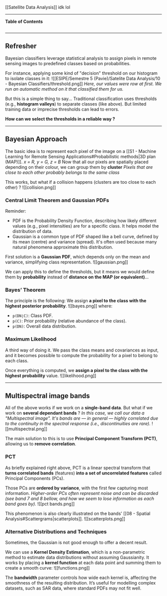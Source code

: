 [[Satellite Data Analysis]]
idk lol
****
**Table of Contents**
```table-of-contents
```

****
## Refresher

Bayesian classifiers leverage statistical analysis to assign pixels in remote sensing images to predefined classes based on probabilities. 

For instance, applying some kind of "decision" threshold on our histogram to isolate classes in it:
![[ESIPE/Semestre 5 (Pavie)/Satelite Data Analysis/10 - Bayesian Classifiers/threshold.png]]
*Here, our values were row at first. We run an automatic method on it that classified them for us.*

But this is a simple thing to say...
Traditional classification uses thresholds (e.g., **histogram valleys**) to separate classes (like above). But limited training data or imprecise thresholds can lead to errors.

**How can we select the thresholds in a reliable way ?**


****
## Bayesian Approach

The basic idea is to represent each pixel of the image on a [[S1 - Machine Learning for Remote Sensing Applications#Probabilistic methods|3D plan (MAP)]]. 
	*x = R, y = G, z = B*
Now that all our pixels are spatially placed depending on their colour, we can group them by **cluster**
	*Pixels that are close to each other probably belongs to the same class*

This works, but what if a collision happens (clusters are too close to each other) ?
![[collision.png]]


### **Central Limit Theorem and Gaussian PDFs**

Reminder: 
- PDF is the Probability Density Function, describing how likely different values (e.g., pixel intensities) are for a specific class. It helps model the distribution of data.
- Gaussian is a common type of PDF shaped like a bell curve, defined by its mean (centre) and variance (spread). It's often used because many natural phenomena approximate this distribution.


First solution is a **Gaussian PDF**, which depends only on the mean and variance, simplifying class representation.
![[gaussian.png]]

We can apply this to define the thresholds, but it means we would define them by **probability** instead of **distance on the MAP (or equivalent)**...

### Bayes’ Theorem

The principle is the following: We assign **a pixel to the class with the highest posterior probability**.
![[bayes.png]]
where:
- `p(DN∣C)`: Class PDF.
- `p(C)`: Prior probability (relative abundance of the class).
- `p(DN)`: Overall data distribution.


### Maximum Likelihood

A third way of doing it. We pass the class means and covariances as input, and it becomes possible to compute the probability for a pixel to belong to each class.

Once everything is computed, we **assign a pixel to the class with the highest probability** value.
![[likelihood.png]]


****
## Multispectral image bands

All of the above works if we work on a **single-band data**. But what if we work on **several dependant bands** ?
	*In this case, we call our data a "Multispectral image". It's bands are — in general — highly correlated due to the continuity in the spectral response (i.e., discontinuities are rare).*
![[multispectral.png]]

The main solution to this is to use **Principal Component Transform (PCT)**, allowing us to **remove correlation**.

### PCT

As briefly explained right above, PCT is a linear spectral transform that **turns correlated bands** (features) **into a set of uncorrelated features** called Principal Components (PCs).

Those PCs are **ordered by variance**, with the first few capturing most information.
	*Higher-order PCs often represent noise and can be discarded (see band 7 and 8 bellow, and how we seem to lose information as each band goes by).*
![[pct bands.png]]

This phenomenon is also clearly illustrated on the bands' [[08 - Spatial Analysis#Scattergrams|scatterplots]].
![[scatterplots.png]]


### Alternative Distributions and Techniques

Sometimes, the Gaussian is not good enough to offer a decent result.

We can use a **Kernel Density Estimation**, which is a non-parametric method to estimate data distributions without assuming Gaussianity.
It works by placing a **kernel function** at each data point and summing them to create a smooth curve:
![[functions.png]]

The **bandwidth** parameter controls how wide each kernel is, affecting the smoothness of the resulting distribution. It’s useful for modelling complex datasets, such as SAR data, where standard PDFs may not fit well.